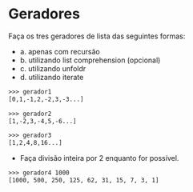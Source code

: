 # Geradores

[](solver.hs)
[](SolverVigenere.hs)

Faça os tres geradores de lista das seguintes formas:

- a. apenas com recursão
- b. utilizando list comprehension (opcional)
- c. utilizando unfoldr
- d. utilizando iterate

```txt
>>> gerador1
[0,1,-1,2,-2,3,-3...]
```

```txt
>>> gerador2
[1,-2,3,-4,5,-6...]
```

```txt
>>> gerador3
[1,2,4,8,16...]
```

- Faça divisão inteira por 2 enquanto for possível.

```txt
>>> gerador4 1000
[1000, 500, 250, 125, 62, 31, 15, 7, 3, 1]
```

